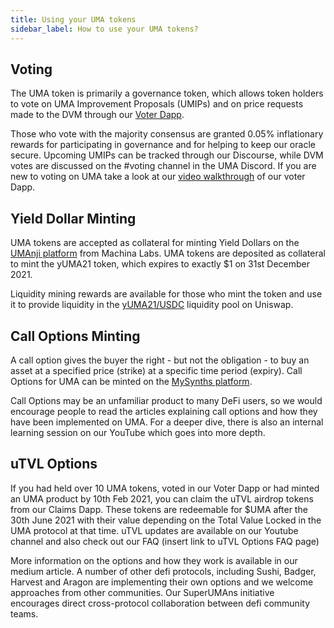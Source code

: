 ```yaml
---
title: Using your UMA tokens
sidebar_label: How to use your UMA tokens?
---
```


## Voting

The UMA token is primarily a governance token, which allows token holders to vote on UMA Improvement Proposals (UMIPs) and on price requests made to the DVM through our [Voter Dapp](https://vote.umaproject.org/).   

Those who vote with the majority consensus are granted 0.05% inflationary rewards for participating in governance and for helping to keep our oracle secure.  Upcoming UMIPs can be tracked through our Discourse, while DVM votes are discussed on the #voting channel in the UMA Discord.  If you are new to voting on UMA take a look at our [video walkthrough](https://www.loom.com/share/ed44dbea28af4124b40af17d4c69e31c) of our voter Dapp.

## Yield Dollar Minting

UMA tokens are accepted as collateral for minting Yield Dollars on the [UMAnji platform](https://umanji.xyz/) from Machina Labs.  UMA tokens are deposited as collateral to mint the yUMA21 token, which expires to exactly $1 on 31st December 2021. 

Liquidity mining rewards are available for those who mint the token and use it to provide liquidity in the [yUMA21/USDC](https://info.uniswap.org/token/0x3108c33b6fb38efedaefd8b5f7ca01d5f5c7372d) liquidity pool on Uniswap.

## Call Options Minting

A call option gives the buyer the right - but not the obligation - to buy an asset at a specified price (strike) at a specific time period (expiry).  Call Options for UMA can be minted on the [MySynths platform](http://mysynths.finance). 

Call Options may be an unfamiliar product to many DeFi users, so we would encourage people to read the articles explaining call options and how they have been implemented on UMA.  For a deeper dive, there is also an internal learning session on our YouTube which goes into more depth. 

## uTVL Options

If you had held over 10 UMA tokens, voted in our Voter Dapp or had minted an UMA product by 10th Feb 2021, you can claim the uTVL airdrop tokens from our Claims Dapp.  These tokens are redeemable for $UMA after the 30th June 2021 with their value depending on the Total Value Locked in the UMA protocol at that time. uTVL updates are available on our Youtube channel and also check out our FAQ (insert link to uTVL Options FAQ page)

More information on the options and how they work is available in our medium article. A number of other defi protocols, including Sushi, Badger, Harvest and Aragon are implementing their own options and we welcome approaches from other communities.  Our SuperUMAns initiative encourages direct cross-protocol collaboration between defi community teams.  

